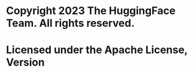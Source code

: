 # Copyright 2023 The HuggingFace Team. All rights reserved.
# 
# Licensed under the Apache License, Version 
